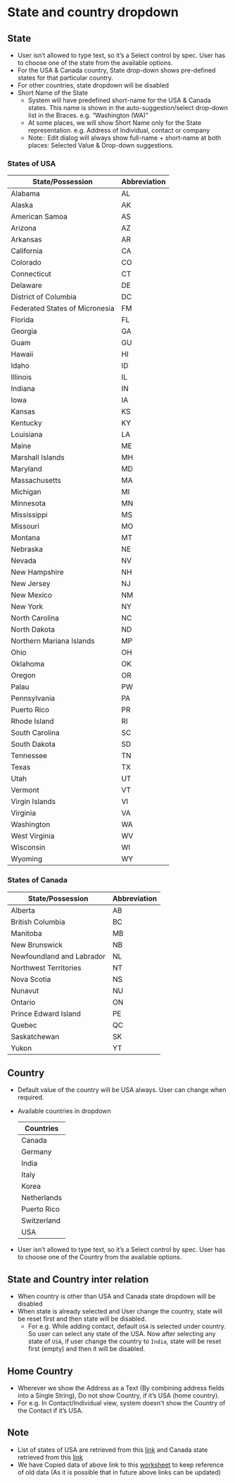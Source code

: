 # State and country dropdown

## State

- User isn’t allowed to type text, so it’s a Select control by spec. User has to choose one of the state from the available options.
- For the USA & Canada country, State drop-down shows pre-defined states for that particular country.
- For other countries, state dropdown will be disabled
- Short Name of the State
  - System will have predefined short-name for the USA & Canada states. This name is shown in the auto-suggestion/select drop-down list in the Braces. e.g. “Washington (WA)”
  - At some places, we will show Short Name only for the State representation. e.g. Address of Individual, contact or company
  - Note:: Edit dialog will always show full-name + short-name at both places: Selected Value & Drop-down suggestions.

### States of USA

| State/Possession               | Abbreviation |
| ------------------------------ | ------------ |
| Alabama                        | AL           |
| Alaska                         | AK           |
| American Samoa                 | AS           |
| Arizona                        | AZ           |
| Arkansas                       | AR           |
| California                     | CA           |
| Colorado                       | CO           |
| Connecticut                    | CT           |
| Delaware                       | DE           |
| District of Columbia           | DC           |
| Federated States of Micronesia | FM           |
| Florida                        | FL           |
| Georgia                        | GA           |
| Guam                           | GU           |
| Hawaii                         | HI           |
| Idaho                          | ID           |
| Illinois                       | IL           |
| Indiana                        | IN           |
| Iowa                           | IA           |
| Kansas                         | KS           |
| Kentucky                       | KY           |
| Louisiana                      | LA           |
| Maine                          | ME           |
| Marshall Islands               | MH           |
| Maryland                       | MD           |
| Massachusetts                  | MA           |
| Michigan                       | MI           |
| Minnesota                      | MN           |
| Mississippi                    | MS           |
| Missouri                       | MO           |
| Montana                        | MT           |
| Nebraska                       | NE           |
| Nevada                         | NV           |
| New Hampshire                  | NH           |
| New Jersey                     | NJ           |
| New Mexico                     | NM           |
| New York                       | NY           |
| North Carolina                 | NC           |
| North Dakota                   | ND           |
| Northern Mariana Islands       | MP           |
| Ohio                           | OH           |
| Oklahoma                       | OK           |
| Oregon                         | OR           |
| Palau                          | PW           |
| Pennsylvania                   | PA           |
| Puerto Rico                    | PR           |
| Rhode Island                   | RI           |
| South Carolina                 | SC           |
| South Dakota                   | SD           |
| Tennessee                      | TN           |
| Texas                          | TX           |
| Utah                           | UT           |
| Vermont                        | VT           |
| Virgin Islands                 | VI           |
| Virginia                       | VA           |
| Washington                     | WA           |
| West Virginia                  | WV           |
| Wisconsin                      | WI           |
| Wyoming                        | WY           |

### States of Canada

| State/Possession          | Abbreviation |
| ------------------------- | ------------ |
| Alberta                   | AB           |
| British Columbia          | BC           |
| Manitoba                  | MB           |
| New Brunswick             | NB           |
| Newfoundland and Labrador | NL           |
| Northwest Territories     | NT           |
| Nova Scotia               | NS           |
| Nunavut                   | NU           |
| Ontario                   | ON           |
| Prince Edward Island      | PE           |
| Quebec                    | QC           |
| Saskatchewan              | SK           |
| Yukon                     | YT           |

## Country

- Default value of the country will be USA always. User can change when required.

- Available countries in dropdown

  | Countries   |
  | ----------- |
  | Canada      |
  | Germany     |
  | India       |
  | Italy       |
  | Korea       |
  | Netherlands |
  | Puerto Rico |
  | Switzerland |
  | USA         |

- User isn’t allowed to type text, so it’s a Select control by spec. User has to choose one of the Country from the available options.



## State and Country inter relation

- When country is other than USA and Canada state dropdown will be disabled
- When state is already selected and User change the country, state will be reset first and then state will be disabled.
  - For e.g. While adding contact, default `USA` is selected under country. So user can select any state of the USA. Now after selecting any state of `USA`, if user change the country to `India`, state will be reset first (empty) and then it will be disabled.



## Home Country

- Wherever we show the Address as a Text (By combining address fields into a Single String), Do not show Country, if it’s USA (home country).
- For e.g. In Contact/Individual view, system doesn't show the Country of the Contact if it’s USA. 

## Note

- List of states of USA are retrieved from this [link](https://pe.usps.com/text/pub28/28apb.htm) and Canada state retrieved from this [link](https://www.ups.com/worldshiphelp/WS14/ENU/AppHelp/Codes/State_Province_Codes.htm
  )
- We have Copied data of above link to this [worksheet](https://docs.google.com/spreadsheets/d/1PYNWC6xSOsJT1WT5jxOUXHEFTkASSV4x-7H0FCkPF-g/edit#gid=0) to keep reference of old data (As it is possible that in future above links can be updated)

